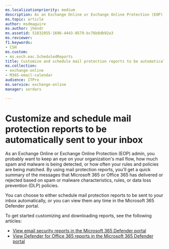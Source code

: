 ```yaml
---
ms.localizationpriority: medium
description: As an Exchange Online or Exchange Online Protection (EOP) admin, you probably want to keep an eye on your organization's mail flow, how much spam and malware is being detected, or how often your rules and policies are being matched. Read this article to get an overview of reports that are available
ms.topic: article
author: msdmaguire
ms.author: jhendr
ms.assetid: 51832055-1696-4443-8579-bc76b8db92a3
ms.reviewer: 
f1.keywords:
- CSH
ms.custom:
- ms.exch.eac.ScheduledReports
title: Customize and schedule mail protection reports to be automatically sent to your inbox
ms.collection: 
- exchange-online
- M365-email-calendar
audience: ITPro
ms.service: exchange-online
manager: serdars

---
```


# Customize and schedule mail protection reports to be automatically sent to your inbox

As an Exchange Online or Exchange Online Protection (EOP) admin, you probably want to keep an eye on your organization's mail flow, how much spam and malware is being detected, or how often your rules and policies are being matched. By using mail protection reports, you'll get a quick summary of the messages that Microsoft 365 or Office 365 has delivered or rejected based on spam or malware characteristics, rules, or data loss prevention (DLP) policies.

You can choose to either schedule mail protection reports to be sent to your inbox automatically, or you can view them any time in the Microsoft 365 Defender portal.

To get started customizing and downloading reports, see the following articles:

- [View email security reports in the Microsoft 365 Defender portal](/microsoft-365/security/office-365-security/view-email-security-reports)
- [View Defender for Office 365 reports in the Microsoft 365 Defender portal](/microsoft-365/security/office-365-security/view-reports-for-mdo)
